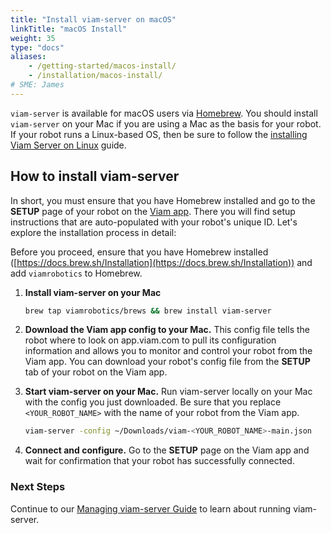 ```yaml
---
title: "Install viam-server on macOS"
linkTitle: "macOS Install"
weight: 35
type: "docs"
aliases:
    - /getting-started/macos-install/
    - /installation/macos-install/
# SME: James
---
```

`viam-server` is available for macOS users via [Homebrew](https://docs.brew.sh).
You should install `viam-server` on your Mac if you are using a Mac as the basis for your robot.
If your robot runs a Linux-based OS, then be sure to follow the [installing Viam Server on Linux](../linux-install/) guide.

## How to install viam-server

In short, you must ensure that you have Homebrew installed and go to the **SETUP** page of your robot on the [Viam app](https://app.viam.com).
There you will find setup instructions that are auto-populated with your robot's unique ID.
Let's explore the installation process in detail:

Before you proceed, ensure that you have Homebrew installed ([https://docs.brew.sh/Installation](https://docs.brew.sh/Installation)) and add `viamrobotics` to Homebrew.

1. **Install viam-server on your Mac**

   ```bash
   brew tap viamrobotics/brews && brew install viam-server
   ```

2. **Download the Viam app config to your Mac.** This config file tells the robot where to look on app.viam.com to pull its configuration information and allows you to monitor and control your robot from the Viam app.
You can download your robot's config file from the **SETUP** tab of your robot on the Viam app.

3. **Start viam-server on your Mac.** Run viam-server locally on your Mac with the config you just downloaded.
   Be sure that you replace `<YOUR_ROBOT_NAME>` with the name of your robot from the Viam app.

   ```bash
   viam-server -config ~/Downloads/viam-<YOUR_ROBOT_NAME>-main.json
   ```

4. **Connect and configure.** Go to the **SETUP** page on the Viam app and wait for confirmation that your robot has successfully connected.

### Next Steps

Continue to our [Managing viam-server Guide](/installation/manage/) to learn about running viam-server.
